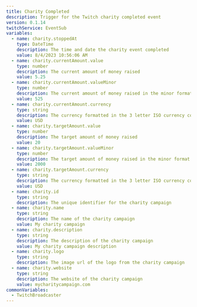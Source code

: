```yaml
---
title: Charity Completed
description: Trigger for the Twitch charity completed event
version: 0.1.14
twitchService: EventSub
variables:
  - name: charity.stoppedAt
    type: DateTime
    description: The time and date the charity event completed
    value: 8/4/2023 10:56:06 AM
  - name: charity.currentAmount.value
    type: number
    description: The current amount of money raised
    value: 5.25
  - name: charity.currentAmount.valueMinor
    type: number
    description: The current amount of money raised in the minor format
    value: 525
  - name: charity.currentAmount.currency
    type: string
    description: The currency formatted in the 3 letter ISO currency code of the amount raised
    value: USD
  - name: charity.targetAmount.value
    type: number
    description: The target amount of money raised
    value: 20
  - name: charity.targetAmount.valueMinor
    type: number
    description: The target amount of money raised in the minor format
    value: 2000
  - name: charity.targetAmount.currency
    type: string
    description: The currency formatted in the 3 letter ISO currency code of the target amount raised
    value: USD
  - name: charity.id
    type: string
    description: The unique identifier for the charity campaign
  - name: charity.name
    type: string
    description: The name of the charity campaign
    value: My charity campaign
  - name: charity.description
    type: string
    description: The description of the charity campaign
    value: My charity campaign description
  - name: charity.logo
    type: string
    description: The image url of the logo from the charity campaign
  - name: charity.website
    type: string
    description: The website of the charity campaign
    value: mycharitycampaign.com
commonVariables:
  - TwitchBroadcaster
---
```

